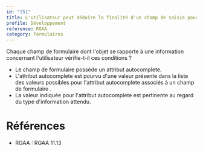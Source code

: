 ```yaml
---
id: "351"
title: L'utilisateur peut déduire la finalité d'un champ de saisie pour faciliter le remplissage automatique des champs avec ses données.
profile: Développement
reference: RGAA
category: Formulaires
---
```


Chaque champ de formulaire dont l'objet se rapporte à une information concernant l'utilisateur vérifie-t-il ces conditions ?
* Le champ de formulaire possède un attribut autocomplete.
* L'attribut autocomplete est pourvu d'une valeur présente dans la liste des valeurs possibles pour l'attribut autocomplete associés à un champ de formulaire .
* La valeur indiquée pour l'attribut autocomplete est pertinente au regard du type d'information attendu.


# Références

*   RGAA : RGAA 11.13
